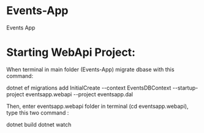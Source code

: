 # Events-App
Events App

# Starting WebApi Project:
When terminal in main folder (Events-App) migrate dbase with this command:

dotnet ef migrations add InitialCreate --context EventsDBContext --startup-project eventsapp.webapi --project eventsapp.dal

Then, enter eventsapp.webapi folder in terminal (cd eventsapp.webapi), type this two command :

dotnet build
dotnet watch
